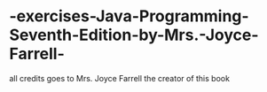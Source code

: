 # -exercises-Java-Programming-Seventh-Edition-by-Mrs.-Joyce-Farrell-
all credits goes to Mrs. Joyce Farrell the creator of this book
